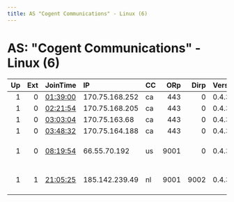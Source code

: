 ```yaml
---
title: AS "Cogent Communications" - Linux (6)
---
```


# AS: "Cogent Communications" - Linux (6)

|   Up |   Ext | JoinTime                                                                                            | IP             | CC   |   ORp |   Dirp | Version   | Contact                      | Nickname       |   eFamMembers |
|-----:|------:|:----------------------------------------------------------------------------------------------------|:---------------|:-----|------:|-------:|:----------|:-----------------------------|:---------------|--------------:|
|    1 |     0 | [01:39:00](https://metrics.torproject.org/rs.html#details/7A8A2FA4BE1C1B93B14E3C302BF19E6E1737F7BF) | 170.75.168.252 | ca   |   443 |      0 | 0.4.3.5   | None                         | Unnamed        |             1 |
|    1 |     0 | [02:21:54](https://metrics.torproject.org/rs.html#details/7F10F53210AD6D1DBD38B330CB3EBBDE08826588) | 170.75.168.205 | ca   |   443 |      0 | 0.4.3.5   | None                         | Unnamed        |             1 |
|    1 |     0 | [03:03:04](https://metrics.torproject.org/rs.html#details/062EDB59B25DF2113727A0A46E750C39B894CEF3) | 170.75.163.68  | ca   |   443 |      0 | 0.4.3.5   | None                         | Unnamed        |             1 |
|    1 |     0 | [03:48:32](https://metrics.torproject.org/rs.html#details/12779DC4CCBB9C0A0AD99679C5F06B3E15A5CC49) | 170.75.164.188 | ca   |   443 |      0 | 0.4.3.5   | None                         | Unnamed        |             1 |
|    1 |     0 | [08:19:54](https://metrics.torproject.org/rs.html#details/D03861333361D7BBC7F6C7C8EECB05F2E94D5F4F) | 66.55.70.192   | us   |  9001 |      0 | 0.4.3.6   | xdave1 &lt; xdave1 AT proton | nodeofny       |             3 |
|    1 |     1 | [21:05:25](https://metrics.torproject.org/rs.html#details/C841357CFA0F2CE96692EF21D515D6BF0B017036) | 185.142.239.49 | nl   |  9001 |   9002 | 0.4.3.6   | WSSH - PGP: 0xABCDA040 -     | WhitmerIsACunt |             2 |
